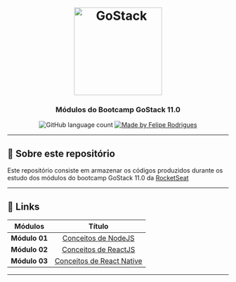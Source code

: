 <h1 align="center">
    <img alt="GoStack" src="https://rocketseat-cdn.s3-sa-east-1.amazonaws.com/bootcamp-header.png" width="200px" />
</h1>

<h3 align="center">
   Módulos do Bootcamp GoStack 11.0
</h3>

<p align="center">
  <img alt="GitHub language count" src="https://img.shields.io/github/languages/count/felipersdf/GoStack11?color=%2304D361">

  <a href="https://github.com/felipersdf">
    <img alt="Made by Felipe Rodrigues" src="https://img.shields.io/badge/made%20by-Felipe Rodrigues-%2304D361">
  </a>

</p>

---

## :rocket: Sobre este repositório
Este repositório consiste em armazenar os códigos produzidos durante os estudo dos módulos do bootcamp GoStack 11.0 da [RocketSeat](http://www.rocketseat.com.br) 

---

## :paperclip: Links 
<div align="center" >

|    Módulos    |  Título  |
|:-------------:|:---------:|
| **Módulo 01** | [Conceitos de NodeJS](https://github.com/felipersdf/GoStack11/tree/master/backend) |
| **Módulo 02** | [Conceitos de ReactJS](https://github.com/felipersdf/GoStack11/tree/master/frontend) |
| **Módulo 03** | [Conceitos de React Native](https://github.com/felipersdf/GoStack11/tree/master/mobile) |
</div>

------
<!-- 

| **Módulo 04** | []() |
| **Módulo 05** | []() |
| **Módulo 06** | []() |
| **Módulo 07** | []() |
| **Módulo 08** | []() |
| **Módulo 09** | []() |
| **Módulo 10** | []() | -->